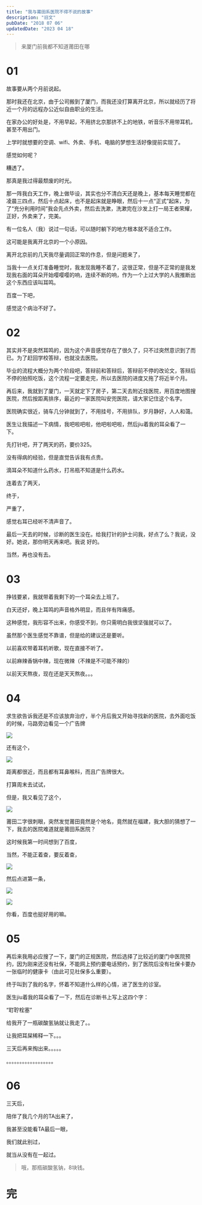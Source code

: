 ```yaml
---
title: "我与莆田系医院不得不说的故事"
description: "旧文"
pubDate: "2018 07 06"
updatedDate: "2023 04 18"
---
```


> 来厦门前我都不知道莆田在哪

# 01

故事要从两个月前说起。

那时我还在北京，由于公司搬到了厦门，而我还没打算离开北京，所以就经历了将近一个月的远程办公近似自由职业的生活。

在家办公的好处是，不用早起，不用挤北京那挤不上的地铁，听音乐不用带耳机，甚至不用出门。

上学时就想要的空调、wifi、外卖、手机、电脑的梦想生活好像提前实现了。

感觉如何呢？

糟透了。

那真是我过得最颓废的时光。

那一阵我白天工作，晚上做毕设，其实也分不清白天还是晚上，基本每天睡觉都在凌晨三四点，然后十点起床，也不是起床就是睁眼，然后十一点“正式”起床，为了“充分利用时间”我会先点外卖，然后去洗漱，洗漱完在沙发上打一局王者荣耀，正好，外卖来了，完美。

有一位名人（我）说过一句话，可以随时躺下的地方根本就不适合工作。

这可能是我离开北京的一个小原因。

离开北京前的几天我尽量调回正常的作息，但是问题来了，

当我十一点关灯准备睡觉时，我发现我睡不着了，这很正常，但是不正常的是我发现我右面的耳朵开始嘤嘤嘤的响，连续不断的响，作为一个上过大学的人我推断出这个东西应该叫耳鸣。

百度一下吧，

感觉这个病治不好了。

# 02

其实并不是突然耳鸣的，因为这个声音感觉存在了很久了，只不过突然意识到了而已。为了赶回学校答辩，也就没去医院。

毕业的流程大概分为两个阶段吧，答辩前和答辩后，答辩前不停的改论文，答辩后不停的拍照吃饭，这个流程一定要走完，所以去医院的进度又拖了将近半个月。

再后来，我就到了厦门，一天就定下了房子，第二天去附近找医院，用百度地图搜医院，然后按距离排序，最近的一家医院叫安兜医院，请大家记住这个名字。

医院确实很近，骑车几分钟就到了，不用挂号，不用排队，岁月静好，人人和蔼。

医生让我描述一下病情，我吧啦吧啦，他吧啦吧啦，然后jiu着我的耳朵看了一下。

先打针吧，开了两天的药，要价325。

没有得病的经验，但是直觉告诉我有点贵。

滴耳朵不知道什么药水，打吊瓶不知道是什么药水。

连着去了两天，

终于，

严重了，

感觉右耳已经听不清声音了。

最后一天去的时候，诊断的医生没在。给我打针的护士问我，好点了么？我说，没好。她说，那你明天再来吧。我说 好的。

当然，再也没有去。

# 03

挣钱要紧，我就带着我剩下的一个耳朵去上班了。

白天还好，晚上耳鸣的声音格外明显，而且伴有阵痛感。

这种感觉，我形容不出来，你感受不到，你只需明白我很坚强就可以了。

虽然那个医生感觉不靠谱，但是给的建议还是要听。

以前喜欢带着耳机听歌，现在直接不听了。

以前麻辣香锅中辣，现在微辣（不辣是不可能不辣的）

以前天天熬夜，现在还是天天熬夜。。。

# 04

求生欲告诉我还是不应该放弃治疗，半个月后我又开始寻找新的医院，去外面吃饭的时候，马路旁边看见一个广告牌

![](/2018070600/1.jpeg)

还有这个，

![](/2018070600/2.jpeg)

距离都很近，而且都有耳鼻喉科，而且广告牌很大。

打算周末去试试，

但是，我又看见了这个，

![](/2018070600/3.jpeg)

莆田二字很刺眼，突然发觉莆田竟然是个地名，竟然就在福建，我大胆的猜想了一下，我去的医院难道就是莆田系医院？

这时候我第一时间想到了百度，

当然，不能正着查，要反着查，

![](/2018070600/4.jpeg)

然后点进第一条，

![](/2018070600/5.png)

![](/2018070600/6.png)

你看，百度也挺好用的嘛。

# 05

再后来我用必应搜了一下，厦门的正规医院，然后选择了比较近的厦门中医院预约，因为刚来还没有社保，不能网上预约要电话预约，到了医院后没有社保卡要办一张临时的健康卡（由此可见社保多么重要）。

终于叫到了我的名字，怀着不知道什么样的心情，进了医生的诊室。

医生jiu着我的耳朵看了一下，然后在诊断书上写上这四个字：

“耵聍栓塞”

给我开了一瓶碳酸氢钠就让我走了。。

让我把耳屎稀释一下。。。

三天后再来掏出来。。。。。

。。。。。。。。。。。。。。。。。。

# 06

三天后，

陪伴了我几个月的TA出来了，

我甚至没能看TA最后一眼，

我们就此别过，

就当从没有在一起过。

> 哦，那瓶碳酸氢钠，8块钱。

# 完